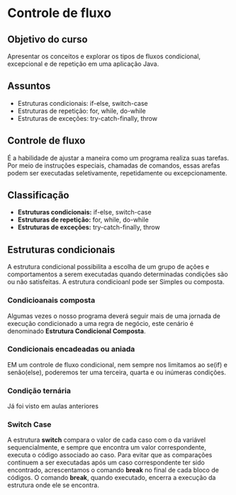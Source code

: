 # Controle de fluxo

## Objetivo do curso

Apresentar os conceitos e explorar os tipos de fluxos condicional, excepcional e de repetição em uma aplicação Java.

## Assuntos

- Estruturas condicionais: if-else, switch-case
- Estruturas de repetição: for, while, do-while
- Estruturas de exceções: try-catch-finally, throw

## Controle de fluxo

É a habilidade de ajustar a maneira como um programa realiza suas tarefas. Por meio de instruções especiais, chamadas de comandos, essas arefas podem ser executadas seletivamente, repetidamente ou excepcionamente.

## Classificação

- **Estruturas condicionais:** if-else, switch-case
- **Estruturas de repetição:** for, while, do-while
- **Estruturas de exceções:** try-catch-finally, throw

## Estruturas condicionais

A estrutura condicional possibilita a escolha de um grupo de ações e comportamentos a serem executadas quando determinadas condições são ou não satisfeitas. A estrutura condicioanl pode ser Simples ou composta.

### Condicioanais composta

Algumas vezes o nosso programa deverá seguir mais de uma jornada de execução condicionado a uma regra de negócio, este cenário é denominado **Estrutura Condicional Composta**.

### Condicionais encadeadas ou aniada

EM um controle de fluxo condicional, nem sempre nos limitamos ao se(if) e senão(else), poderemos ter uma terceira, quarta e ou inúmeras condições.

### Condição ternária

Já foi visto em aulas anteriores

### Switch Case

A estrutura **switch** compara o valor de cada caso com o da variável sequencialmente, e sempre que encontra um valor correspondente, executa o código associado ao caso. Para evitar que as comparações continuem a ser executadas após um caso correspondente ter sido encontrado, acrescentamos o comando **break** no final de cada bloco de códigos. O comando **break**, quando executado, encerra a execução da estrutura onde ele se encontra.
